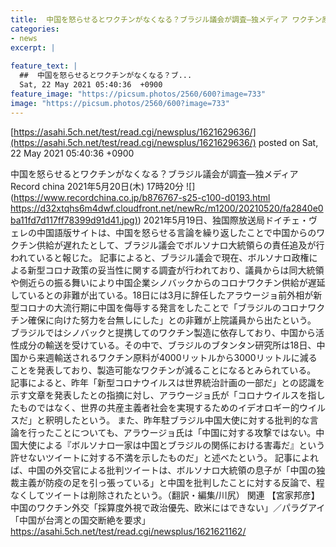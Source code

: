 ```yaml
---
title:  中国を怒らせるとワクチンがなくなる？ブラジル議会が調査—独メディア ワクチン原料25％減少  
categories:
- news
excerpt: |
  
feature_text: |
  ##  中国を怒らせるとワクチンがなくなる？ブ...
  Sat, 22 May 2021 05:40:36  +0900
feature_image: "https://picsum.photos/2560/600?image=733"
image: "https://picsum.photos/2560/600?image=733"
---
```


[https://asahi.5ch.net/test/read.cgi/newsplus/1621629636/](https://asahi.5ch.net/test/read.cgi/newsplus/1621629636/)
posted on Sat, 22 May 2021 05:40:36  +0900

<!--more-->

中国を怒らせるとワクチンがなくなる？ブラジル議会が調査—独メディア Record china 2021年5月20日(木) 17時20分 ![](https://www.recordchina.co.jp/b876767-s25-c100-d0193.html [https://d32xtqhs6m4dwf.cloudfront.net/newRc/m1200/20210520/fa2840e0ba11fd7d117ff78399d91d41.jpg)](https://d32xtqhs6m4dwf.cloudfront.net/newRc/m1200/20210520/fa2840e0ba11fd7d117ff78399d91d41.jpg)) 2021年5月19日、独国際放送局ドイチェ・ヴェレの中国語版サイトは、中国を怒らせる言論を繰り返したことで中国からのワクチン供給が遅れたとして、ブラジル議会でボルソナロ大統領らの責任追及が行われていると報じた。 記事によると、ブラジル議会で現在、ボルソナロ政権による新型コロナ政策の妥当性に関する調査が行われており、議員からは同大統領や側近らの振る舞いにより中国企業シノバックからのコロナワクチン供給が遅延しているとの非難が出ている。18日には3月に辞任したアラウージョ前外相が新型コロナの大流行期に中国を侮辱する発言をしたことで「ブラジルのコロナワクチン確保に向けた努力を台無しにした」との非難が上院議員から出たという。 ブラジルではシノバックと提携してのワクチン製造に依存しており、中国から活性成分の輸送を受けている。その中で、ブラジルのブタンタン研究所は18日、中国から来週輸送されるワクチン原料が4000リットルから3000リットルに減ることを発表しており、製造可能なワクチンが減ることになるとみられている。 記事によると、昨年「新型コロナウイルスは世界統治計画の一部だ」との認識を示す文章を発表したとの指摘に対し、アラウージョ氏が「コロナウイルスを指したものではなく、世界の共産主義者社会を実現するためのイデオロギー的ウイルスだ」と釈明したという。 また、昨年駐ブラジル中国大使に対する批判的な言論を行ったことについても、アラウージョ氏は「中国に対する攻撃ではない。中国大使による『ボルソナロ一家は中国とブラジルの関係における害毒だ』という許せないツイートに対する不満を示したものだ」と述べたという。 記事によれば、中国の外交官による批判ツイートは、ボルソナロ大統領の息子が「中国の独裁主義が防疫の足を引っ張っている」と中国を批判したことに対する反論で、程なくしてツイートは削除されたという。（翻訳・編集/川尻） 関連 【宮家邦彦】中国のワクチン外交「採算度外視で政治優先、欧米にはできない」／パラグアイ「中国が台湾との国交断絶を要求」 https://asahi.5ch.net/test/read.cgi/newsplus/1621621162/
